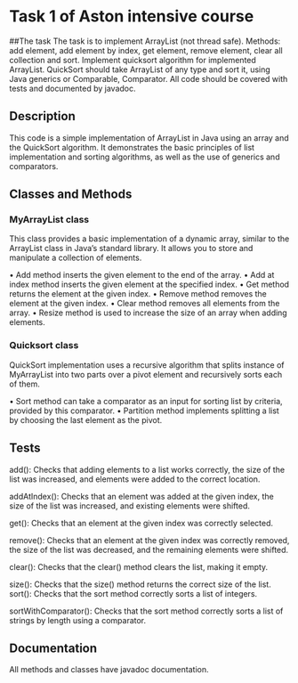 # Task 1 of Aston intensive course

##The task
The task is to implement ArrayList (not thread safe). Methods: add element, add element by index, get element, remove element, clear all collection and sort. Implement quicksort algorithm for implemented ArrayList. QuickSort should take ArrayList of any type and sort it, using Java generics or Comparable, Comparator. All code should be covered with tests and documented by javadoc.

## Description
This code is a simple implementation of ArrayList in Java using an array and the QuickSort algorithm. It demonstrates the basic principles of list implementation and sorting algorithms, as well as the use of generics and comparators.

## Classes and Methods
### MyArrayList class
This class provides a basic implementation of a dynamic array, similar to the ArrayList class in Java’s standard library. It allows you to store and manipulate a collection of elements.

• Add method inserts the given element to the end of the array.
• Add at index method inserts the given element at the specified index.
• Get method returns the element at the given index.
• Remove method removes the element at the given index.
• Clear method removes all elements from the array.
• Resize method is used to increase the size of an array when adding elements.

### Quicksort class
QuickSort implementation uses a recursive algorithm that splits instance of MyArrayList into two parts over a pivot element and recursively sorts each of them.

• Sort method can take a comparator as an input for sorting list by criteria, provided by this comparator.
• Partition method implements splitting a list by choosing the last element as the pivot.

## Tests
add(): Checks that adding elements to a list works correctly, the size of the list was increased, and elements were added to the correct location.

addAtIndex(): Checks that an element was added at the given index, the size of the list was increased, and existing elements were shifted.

get(): Checks that an element at the given index was correctly selected.

remove(): Checks that an element at the given index was correctly removed, the size of the list was decreased, and the remaining elements were shifted.

clear(): Checks that the clear() method clears the list, making it empty.

size(): Checks that the size() method returns the correct size of the list.
sort(): Checks that the sort method correctly sorts a list of integers.

sortWithComparator(): Checks that the sort method correctly sorts a list of strings by length using a comparator.

## Documentation
All methods and classes have javadoc documentation.

